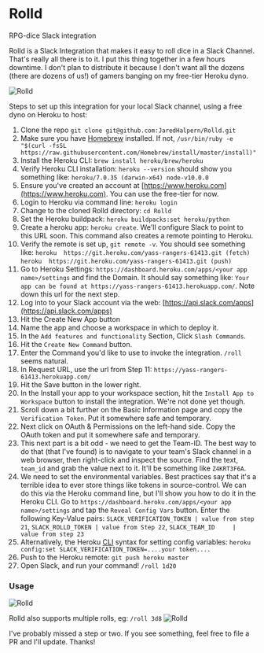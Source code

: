 # Rolld
RPG-dice Slack integration

Rolld is a Slack Integration that makes it easy to roll dice in a Slack Channel. That's really all there is to it. I put this thing together in a few hours downtime. I don't plan to distribute it because I don't want all the dozens (there are dozens of us!) of gamers banging on my free-tier Heroku dyno.


![Rolld](https://i.imgur.com/LPPo1BS.gif)


Steps to set up this integration for your local Slack channel, using a free dyno on Heroku to host:

1. Clone the repo `git clone git@github.com:JaredHalpern/Rolld.git`
2. Make sure you have [Homebrew](https://brew.sh/) installed. If not, `/usr/bin/ruby -e "$(curl -fsSL https://raw.githubusercontent.com/Homebrew/install/master/install)"`
3. Install the Heroku CLI: `brew install heroku/brew/heroku`
4. Verify Heroku CLI installation: 
  `heroku --version` should show you something like: 
  `heroku/7.0.35 (darwin-x64) node-v10.0.0`
5. Ensure you've created an account at [https://www.heroku.com](https://www.heroku.com). You can use the free-tier for now.
6. Login to Heroku via command line: `heroku login`
7. Change to the cloned Rolld directory: `cd Rolld`
8. Set the Heroku buildpack: `heroku buildpacks:set heroku/python`
9. Create a heroku app: `heroku create`. We'll configure Slack to point to this URL soon. This command also creates a remote pointing to Heroku.
10. Verify the remote is set up, `git remote -v`.
You should see something like: 
  `heroku  https://git.heroku.com/yass-rangers-61413.git (fetch)`
  `heroku  https://git.heroku.com/yass-rangers-61413.git (push)`
11. Go to Heroku Settings: `https://dashboard.heroku.com/apps/<your app name>/settings` and find the Domain. 
  It should say something like: `Your app can be found at https://yass-rangers-61413.herokuapp.com/`. Note down this url for the next step.
12. Log into to your Slack account via the web: [https://api.slack.com/apps](https://api.slack.com/apps)
13. Hit the Create New App button
14. Name the app and choose a workspace in which to deploy it.
15. In the `Add features and functionality` Section, Click `Slash Commands`.
16. Hit the `Create New Command` button.
17. Enter the Command you'd like to use to invoke the integration. `/roll` seems natural.
18. In Request URL, use the url from Step 11: `https://yass-rangers-61413.herokuapp.com/`
19. Hit the Save button in the lower right.
20. In the Install your app to your workspace section, hit the `Install App to Workspace` button to install the integration. We're not done yet though.
21. Scroll down a bit further on the Basic Information page and copy the `Verification Token`. Put it somewhere safe and temporary.
22. Next click on OAuth & Permissions on the left-hand side. Copy the OAuth token and put it somewhere safe and temporary.
23. This next part is a bit odd - we need to get the Team-ID. The best way to do that (that I've found) is to navigate to your team's Slack channel in a web browser, then right-click and inspect the source. Find the text, `team_id` and grab the value next to it. It'll be something like `Z4KRT3F6A`.
24. We need to set the environmental variables. Best practices say that it's a terrible idea to ever store things like tokens in source-control. We can do this via the Heroku command line, but I'll show you how to do it in the Heroku CLI. Go to `https://dashboard.heroku.com/apps/<your app name>/settings` and tap the `Reveal Config Vars` button. Enter the following Key-Value pairs: `SLACK_VERIFICATION_TOKEN | value from step 21`, `SLACK_ROLLD_TOKEN | value from Step 22`, `SLACK_TEAM_ID     | value from step 23`
25. Alternatively, the Heroku [CLI](https://devcenter.heroku.com/articles/config-vars) syntax for setting config variables: `heroku config:set SLACK_VERIFICATION_TOKEN=....your token....`
26. Push to the Heroku remote: `git push heroku master`
27. Open Slack, and run your command! `/roll 1d20`

### Usage
![Rolld](https://i.imgur.com/3x8CVAx.png)

Rolld also supports multiple rolls, eg: `/roll 3d8`
![Rolld](https://i.imgur.com/BWU5zQe.png)

I've probably missed a step or two. If you see something, feel free to file a PR and I'll update. Thanks!